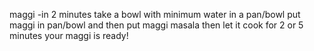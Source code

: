 maggi -in 2 minutes 
take a bowl with minimum 
water in a pan/bowl 
put maggi in pan/bowl
and then put maggi masala 
then let it cook for 2 or 5 minutes
your maggi is ready!